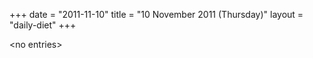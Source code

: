 +++
date = "2011-11-10"
title = "10 November 2011 (Thursday)"
layout = "daily-diet"
+++


\<no entries\>

